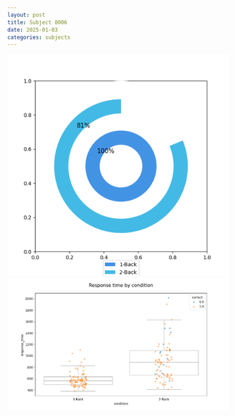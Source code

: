 ```yaml
---
layout: post
title: Subject 8006
date: 2025-01-03
categories: subjects
---
```


![](data/8006/run-9/8006_accuracy_by_condition.png)
![](data/8006/run-9/8006_response_time_by_condition.png)

